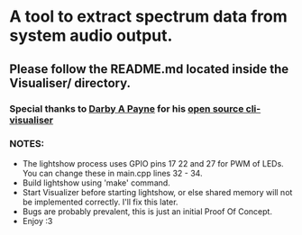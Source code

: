 # A tool to extract spectrum data from system audio output.

## Please follow the README.md located inside the Visualiser/ directory.
### Special thanks to [Darby A Payne](https://github.com/dpayne) for his [open source cli-visualiser](https://github.com/dpayne/cli-visualizer)

### NOTES:
- The lightshow process uses GPIO pins 17 22 and 27 for PWM of LEDs. You can change these in main.cpp lines 32 - 34.
- Build lightshow using 'make' command.
- Start Visualizer before starting lightshow, or else shared memory will not be implemented correctly. I'll fix this later.
- Bugs are probably prevalent, this is just an initial Proof Of Concept.
- Enjoy :3